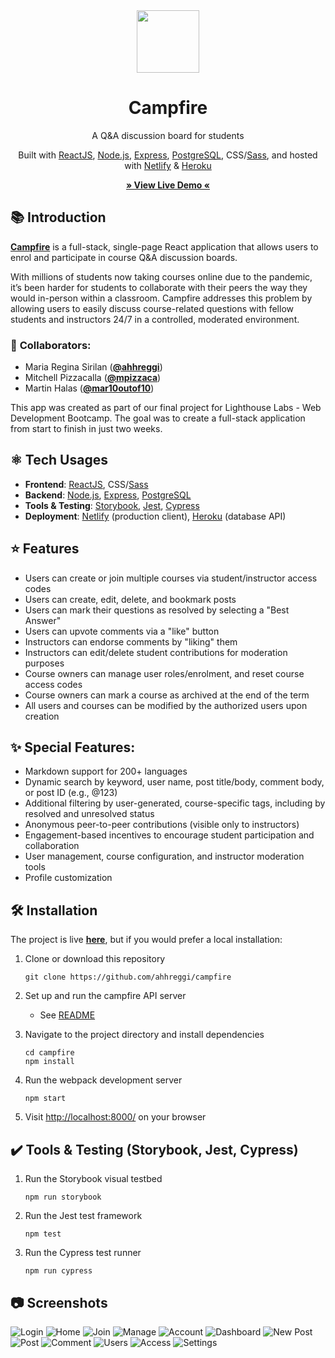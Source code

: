 <!-- TITLE -->
<div align="center">
<img src="public/images/campfire.png" width="100" />
<h1>Campfire</h1>
<p>A Q&A discussion board for students
</p>

<p>Built with <a href="https://reactjs.org/">ReactJS</a>, <a href="https://nodejs.org/en/">Node.js</a>, <a href="https://expressjs.com/">Express</a>, <a href="https://www.postgresql.org/">PostgreSQL</a>, CSS</a>/<a href="https://sass-lang.com/">Sass</a>, and hosted with <a href="https://www.netlify.com/">Netlify</a> & <a href="https://www.heroku.com/">Heroku</a></p>

<b><a href="" target="_blank">
   » View Live Demo «
</a></b>
</div>

<!-- INTRODUCTION -->

## 📚 Introduction

<b>[Campfire](https://ahhreggi-scheduler.netlify.app/)</b> is a full-stack, single-page React application that allows users to enrol and participate in course Q&A discussion boards.

With millions of students now taking courses online due to the pandemic, it’s been harder for students to collaborate with their peers the way they would in-person within a classroom. Campfire addresses this problem by allowing users to easily discuss course-related questions with fellow students and instructors 24/7 in a controlled, moderated environment.

### 🤝 **Collaborators**:
- Maria Regina Sirilan ([**@ahhreggi**](https://github.com/ahhreggi))
- Mitchell Pizzacalla ([**@mpizzaca**](https://github.com/mpizzaca))
- Martin Halas ([**@mar10outof10**](https://github.com/mar10outof10))

This app was created as part of our final project for Lighthouse Labs - Web Development Bootcamp. The goal was to create a full-stack application from start to finish in just two weeks.

## ⚛️ Tech Usages

- <b>Frontend</b>: <a href="https://reactjs.org/">ReactJS</a>, CSS</a>/<a href="https://sass-lang.com/">Sass</a>
- <b>Backend</b>: <a href="https://nodejs.org/en/">Node.js</a>, <a href="https://expressjs.com/">Express</a>, <a href="https://www.postgresql.org/">PostgreSQL</a>
- <b>Tools & Testing</b>: <a href="https://storybook.js.org/">Storybook<a/>, <a href="https://jestjs.io/">Jest</a>, <a href="https://www.cypress.io/">Cypress</a>
- <b>Deployment</b>: <a href="https://www.netlify.com/">Netlify</a> (production client), <a href="https://www.heroku.com/">Heroku</a> (database API)

<!-- FEATURES -->
## ⭐ Features
- Users can create or join multiple courses via student/instructor access codes
- Users can create, edit, delete, and bookmark posts
- Users can mark their questions as resolved by selecting a "Best Answer"
- Users can upvote comments via a "like" button
- Instructors can endorse comments by "liking" them
- Instructors can edit/delete student contributions for moderation purposes
- Course owners can manage user roles/enrolment, and reset course access codes
- Course owners can mark a course as archived at the end of the term
- All users and courses can be modified by the authorized users upon creation
## ✨ Special Features:
   - Markdown support for 200+ languages
   - Dynamic search by keyword, user name, post title/body, comment body, or post ID (e.g., @123)
   - Additional filtering by user-generated, course-specific tags, including by resolved and unresolved status
   - Anonymous peer-to-peer contributions (visible only to instructors)
   - Engagement-based incentives to encourage student participation and collaboration
   - User management, course configuration, and instructor moderation tools
   - Profile customization


## 🛠 Installation

The project is live
<b><a href="" target="_blank">here</a></b>, but if you would prefer a local installation:

1. Clone or download this repository
   ```
   git clone https://github.com/ahhreggi/campfire
   ```
2. Set up and run the campfire API server
   - See [README](https://github.com/ahhreggi/campfire-api)

5. Navigate to the project directory and install dependencies
   ```
   cd campfire
   npm install
   ```
6. Run the webpack development server
   ```
   npm start
   ```
7. Visit <a href="http://localhost:8000/">http://localhost:8000/</a> on your browser

## ✔️ Tools & Testing (Storybook, Jest, Cypress)

1. Run the Storybook visual testbed
   ```
   npm run storybook
   ```
2. Run the Jest test framework
   ```
   npm test
   ```
3. Run the Cypress test runner
   ```
   npm run cypress
   ```

## 📷 Screenshots
<img src="public/images/screenshots/login.png" alt="Login" />
<img src="public/images/screenshots/home.png" alt="Home" />
<img src="public/images/screenshots/join.png" alt="Join" />
<img src="public/images/screenshots/manage.png" alt="Manage" />
<img src="public/images/screenshots/account.png" alt="Account" />
<img src="public/images/screenshots/dashboard.png" alt="Dashboard" />
<img src="public/images/screenshots/newpost.png" alt="New Post" />
<img src="public/images/screenshots/post.png" alt="Post" />
<img src="public/images/screenshots/comment.png" alt="Comment" />
<img src="public/images/screenshots/users.png" alt="Users" />
<img src="public/images/screenshots/access.png" alt="Access" />
<img src="public/images/screenshots/settings.png" alt="Settings" />